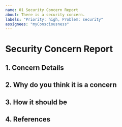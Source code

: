 ```yaml
---
name: 01 Security Concern Report
about: There is a security concern.
labels: "Priority: high, Problem: security"
assignees: "myConsciousness"
---
```


# Security Concern Report

## 1. Concern Details

## 2. Why do you think it is a concern

## 3. How it should be

## 4. References
